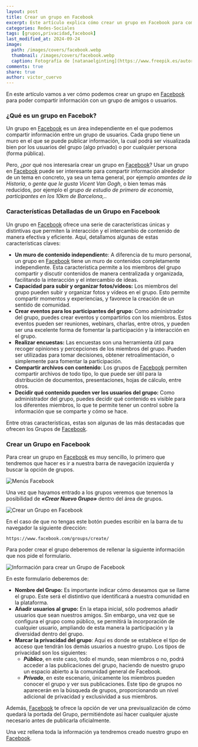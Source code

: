 ```yaml
---
layout: post
title: Crear un grupo en Facebook
excerpt: Este artículo explica cómo crear un grupo en Facebook para compartir información con amigos o usuarios sobre temas específicos.
categories: Redes-Sociales
tags: [grupos,privacidad,facebook]
last_modified_at: 2024-09-24
image:
  path: /images/covers/facebook.webp
  thumbnail: /images/covers/facebook.webp
  caption: Fotografía de [natanaelginting](https://www.freepik.es/autor/natanaelginting)
comments: true
share: true
author: victor_cuervo
---
```


En este artículo vamos a ver cómo podemos crear un grupo en [Facebook](https://www.ayudaenlaweb.com/redes-sociales/que-es-facebook/) para poder compartir información con un grupo de amigos o usuarios.


### ¿Qué es un grupo en Facebok?


Un grupo en [Facebook](https://www.ayudaenlaweb.com/redes-sociales/que-es-facebook/) es un área independiente en el que podemos compartir información entre un grupo de usuarios. Cada grupo tiene un muro en el que se puede publicar información, la cual podrá ser visualizada bien por los usuarios del grupo (algo privado) o por cualquier persona (forma pública).


Pero, ¿por qué nos interesaría crear un grupo en [Facebook](https://www.ayudaenlaweb.com/redes-sociales/que-es-facebook/)? Usar un grupo en [Facebook](https://www.ayudaenlaweb.com/redes-sociales/que-es-facebook/) puede ser interesante para compartir información alrededor de un tema en concreto, ya sea un tema general, por ejemplo _amantes de la Historia_, o _gente que le gusta Vicent Van Gogh_, o bien temas más reducidos, por ejemplo el _grupo de estudio de primero de economía_, _participantes en los 10km de Barcelona,.._


### Características Detalladas de un Grupo en Facebook


Un grupo en [Facebook](https://www.ayudaenlaweb.com/redes-sociales/que-es-facebook/) ofrece una serie de características únicas y distintivas que permiten la interacción y el intercambio de contenido de manera efectiva y eficiente. Aquí, detallamos algunas de estas características claves:

- **Un muro de contenido independient**e: A diferencia de tu muro personal, un grupo en [Facebook](https://www.ayudaenlaweb.com/redes-sociales/que-es-facebook/) tiene un muro de contenidos completamente independiente. Esta característica permite a los miembros del grupo compartir y discutir contenidos de manera centralizada y organizada, facilitando la interacción y el intercambio de ideas.
- **Capacidad para subir y organizar fotos/vídeos:** Los miembros del grupo pueden subir y organizar fotos y vídeos en el grupo. Esto permite compartir momentos y experiencias, y favorece la creación de un sentido de comunidad.
- **Crear eventos para los participantes del grupo:** Como administrador del grupo, puedes crear eventos y compartirlos con los miembros. Estos eventos pueden ser reuniones, webinars, charlas, entre otros, y pueden ser una excelente forma de fomentar la participación y la interacción en el grupo.
- **Realizar encuestas:** Las encuestas son una herramienta útil para recoger opiniones y percepciones de los miembros del grupo. Pueden ser utilizadas para tomar decisiones, obtener retroalimentación, o simplemente para fomentar la participación.
- **Compartir archivos con contenido**: Los grupos de [Facebook](https://www.ayudaenlaweb.com/redes-sociales/que-es-facebook/) permiten compartir archivos de todo tipo, lo que puede ser útil para la distribución de documentos, presentaciones, hojas de cálculo, entre otros.
- **Decidir qué contenido pueden ver los usuarios del grupo:** Como administrador del grupo, puedes decidir qué contenido es visible para los diferentes miembros, lo que te permite tener un control sobre la información que se comparte y cómo se hace.

Entre otras características, estas son algunas de las más destacadas que ofrecen los Grupos de [Facebook](https://www.ayudaenlaweb.com/redes-sociales/que-es-facebook/).


### Crear un Grupo en Facebook


Para crear un grupo en [Facebook](https://www.ayudaenlaweb.com/redes-sociales/que-es-facebook/) es muy sencillo, lo primero que tendremos que hacer es ir a nuestra barra de navegación izquierda y buscar la opción de grupos.


![Menús Facebook](https://ayudaenlaweb.com/images/articulos/facebook/menu-facebook.webp)


Una vez que hayamos entrado a los grupos veremos que tenemos la posibilidad de  _**«Crear Nuevo Grupo»**_ dentro del área de grupos.


![Crear un Grupo en Facebook](https://ayudaenlaweb.com/images/articulos/facebook/grupos-facebook.webp)


En el caso de que no tengas este botón puedes escribir en la barra de tu navegador la siguiente dirección:


```text
https://www.facebook.com/groups/create/
```


Para poder crear el grupo deberemos de rellenar la siguiente información que nos pide el formulario.


![Información para crear un Grupo de Facebook](https://ayudaenlaweb.com/images/articulos/facebook/crear-grupo-facebook.webp)


En este formulario deberemos de:

- **Nombre del Grupo:** Es importante indicar cómo deseamos que se llame el grupo. Este será el distintivo que identificará a nuestra comunidad en la plataforma.
- **Añadir usuarios al grupo:** En la etapa inicial, sólo podremos añadir usuarios que sean nuestros amigos. Sin embargo, una vez que se configura el grupo como público, se permitirá la incorporación de cualquier usuario, ampliando de esta manera la participación y la diversidad dentro del grupo.
- **Marcar la privacidad del grupo**: Aquí es donde se establece el tipo de acceso que tendrán los demás usuarios a nuestro grupo. Los tipos de privacidad son los siguientes:
	- _**Público**_, en este caso, todo el mundo, sean miembros o no, podrá acceder a las publicaciones del grupo, haciendo de nuestro grupo un espacio abierto a la comunidad general de Facebook.
	- _**Privado**_, en este escenario, únicamente los miembros pueden conocer el grupo y ver sus publicaciones. Este tipo de grupos no aparecerán en la búsqueda de grupos, proporcionando un nivel adicional de privacidad y exclusividad a sus miembros.

Además, [Facebook](https://www.ayudaenlaweb.com/redes-sociales/que-es-facebook/) te ofrece la opción de ver una previsualización de cómo quedará la portada del Grupo, permitiéndote así hacer cualquier ajuste necesario antes de publicarla oficialmente.


Una vez rellena toda la información ya tendremos creado nuestro grupo en [Facebook](https://www.ayudaenlaweb.com/redes-sociales/que-es-facebook/).

